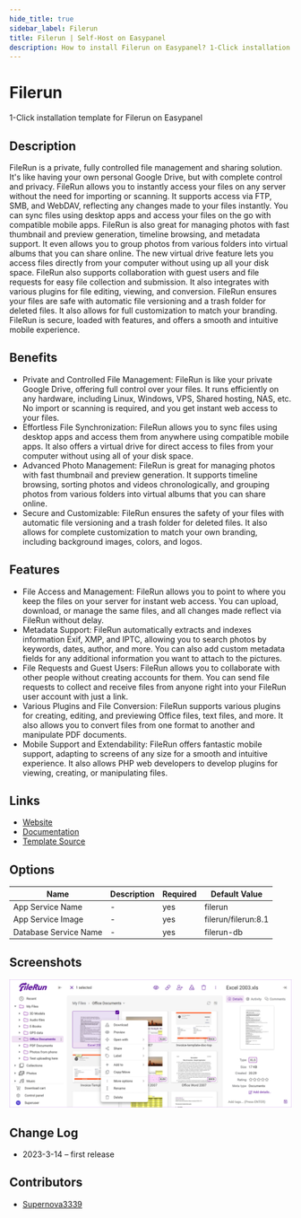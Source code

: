 ```yaml
---
hide_title: true
sidebar_label: Filerun
title: Filerun | Self-Host on Easypanel
description: How to install Filerun on Easypanel? 1-Click installation template for Filerun on Easypanel
---
```


<!-- generated -->

# Filerun

1-Click installation template for Filerun on Easypanel

## Description

FileRun is a private, fully controlled file management and sharing solution. It&#39;s like having your own personal Google Drive, but with complete control and privacy. FileRun allows you to instantly access your files on any server without the need for importing or scanning. It supports access via FTP, SMB, and WebDAV, reflecting any changes made to your files instantly. You can sync files using desktop apps and access your files on the go with compatible mobile apps. FileRun is also great for managing photos with fast thumbnail and preview generation, timeline browsing, and metadata support. It even allows you to group photos from various folders into virtual albums that you can share online. The new virtual drive feature lets you access files directly from your computer without using up all your disk space. FileRun also supports collaboration with guest users and file requests for easy file collection and submission. It also integrates with various plugins for file editing, viewing, and conversion. FileRun ensures your files are safe with automatic file versioning and a trash folder for deleted files. It also allows for full customization to match your branding. FileRun is secure, loaded with features, and offers a smooth and intuitive mobile experience.

## Benefits

- Private and Controlled File Management: FileRun is like your private Google Drive, offering full control over your files. It runs efficiently on any hardware, including Linux, Windows, VPS, Shared hosting, NAS, etc. No import or scanning is required, and you get instant web access to your files.
- Effortless File Synchronization: FileRun allows you to sync files using desktop apps and access them from anywhere using compatible mobile apps. It also offers a virtual drive for direct access to files from your computer without using all of your disk space.
- Advanced Photo Management: FileRun is great for managing photos with fast thumbnail and preview generation. It supports timeline browsing, sorting photos and videos chronologically, and grouping photos from various folders into virtual albums that you can share online.
- Secure and Customizable: FileRun ensures the safety of your files with automatic file versioning and a trash folder for deleted files. It also allows for complete customization to match your own branding, including background images, colors, and logos.

## Features

- File Access and Management: FileRun allows you to point to where you keep the files on your server for instant web access. You can upload, download, or manage the same files, and all changes made reflect via FileRun without delay.
- Metadata Support: FileRun automatically extracts and indexes information Exif, XMP, and IPTC, allowing you to search photos by keywords, dates, author, and more. You can also add custom metadata fields for any additional information you want to attach to the pictures.
- File Requests and Guest Users: FileRun allows you to collaborate with other people without creating accounts for them. You can send file requests to collect and receive files from anyone right into your FileRun user account with just a link.
- Various Plugins and File Conversion: FileRun supports various plugins for creating, editing, and previewing Office files, text files, and more. It also allows you to convert files from one format to another and manipulate PDF documents.
- Mobile Support and Extendability: FileRun offers fantastic mobile support, adapting to screens of any size for a smooth and intuitive experience. It also allows PHP web developers to develop plugins for viewing, creating, or manipulating files.

## Links

- [Website](https://filerun.com/)
- [Documentation](https://docs.filerun.com)
- [Template Source](https://github.com/easypanel-io/templates/tree/main/templates/filerun)

## Options

Name | Description | Required | Default Value
-|-|-|-
App Service Name | - | yes | filerun
App Service Image | - | yes | filerun/filerun:8.1
Database Service Name | - | yes | filerun-db

## Screenshots

![Filerun Screenshot](./assets/screenshot.jpg)

## Change Log

- 2023-3-14 – first release

## Contributors

- [Supernova3339](https://github.com/supernova3339)
